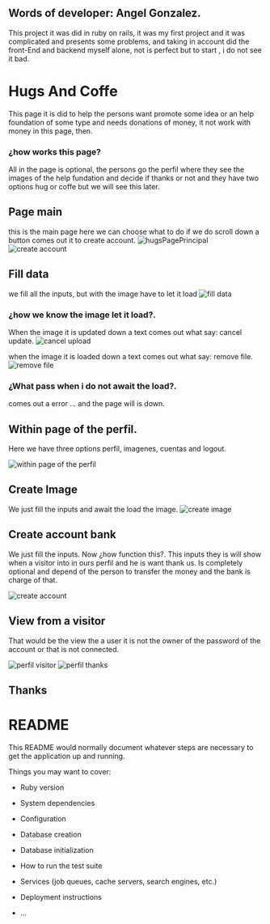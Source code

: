 ## Words of developer: Angel Gonzalez.
This project it was did in ruby on rails, it was my first project and it was complicated and presents some problems, and taking in account did the front-End and backend myself alone, not is perfect but  to start ,  i do not see it bad.

# Hugs And Coffe 

This page it is did to help the persons want promote some idea or an help foundation of some type and needs donations of money,  it not work with money in this page, then. 
### ¿how works this page?
All in the page is optional, the persons go the perfil where they see the images of the help fundation and decide if thanks or not and they have  two options hug or coffe but we will see this later.
## Page main 
this is the main page here we can choose what to do if we do scroll down a button comes out it to create account.
![hugsPagePrincipal](https://user-images.githubusercontent.com/58712435/96074804-87f7e780-0e77-11eb-9c59-4b1ba68c111d.jpg?raw=true "hugs and coffe")
![create account](https://user-images.githubusercontent.com/58712435/96083280-e37fa080-0e8a-11eb-9fb2-b68d63615084.png?raw=true "create account")

## Fill data
we fill all the inputs, but with the image have to let it load 
![fill data](https://user-images.githubusercontent.com/58712435/96081012-5f2b1e80-0e86-11eb-8fdb-3221d8482dbc.jpg?raw=true "fill data")

### ¿how we know the image let it load?.

When the image it is updated down a text comes out what say: cancel update.
![cancel upload](https://user-images.githubusercontent.com/58712435/96084821-c1d3e880-0e8d-11eb-8022-5d8eafd26ed5.png?raw=true "cancel upload")


when the image it is loaded down a text comes out what say: remove file.
![remove file](https://user-images.githubusercontent.com/58712435/96084831-c4364280-0e8d-11eb-9f3f-0a15728e6888.png?raw=true "remove file")


### ¿What pass when i do not await the load?.
comes out a error ... and the page will is down.

## Within page  of the perfil.
Here we have three options 
perfil, imagenes, cuentas and logout.


![within page  of the perfil](https://user-images.githubusercontent.com/58712435/96085141-5b9b9580-0e8e-11eb-9c32-928f667f03dd.jpg?raw=true "within page  of the perfil")


## Create Image
We just fill the inputs and await the load the image.
![create image](https://user-images.githubusercontent.com/58712435/96209159-ffdc1580-0f3c-11eb-84a9-1d3829d3aaef.jpg?raw=true "create image")


## Create account bank
We just fill the inputs.
Now  ¿how function this?.
This inputs they is will show when a visitor into  in ours perfil and he is want thank us. Is completely optional and depend of the person to transfer the money and the bank is charge of that.

![create account](https://user-images.githubusercontent.com/58712435/96209210-11252200-0f3d-11eb-91d2-694226b30461.jpg?raw=true "create account")


## View from a visitor 
That would be the view the a user it is not the owner of the password of the account or that is not connected.

![perfil visitor](https://user-images.githubusercontent.com/58712435/96210845-d4f3c080-0f40-11eb-9dfc-50fb03039748.jpg?raw=true "perfil visitor")
![perfil thanks](https://user-images.githubusercontent.com/58712435/96210848-d6bd8400-0f40-11eb-8d73-c2bf78c26ad6.jpg?raw=true "perfil thanks")

## Thanks



# README

This README would normally document whatever steps are necessary to get the
application up and running.

Things you may want to cover:

* Ruby version

* System dependencies

* Configuration

* Database creation

* Database initialization

* How to run the test suite

* Services (job queues, cache servers, search engines, etc.)

* Deployment instructions

* ...
